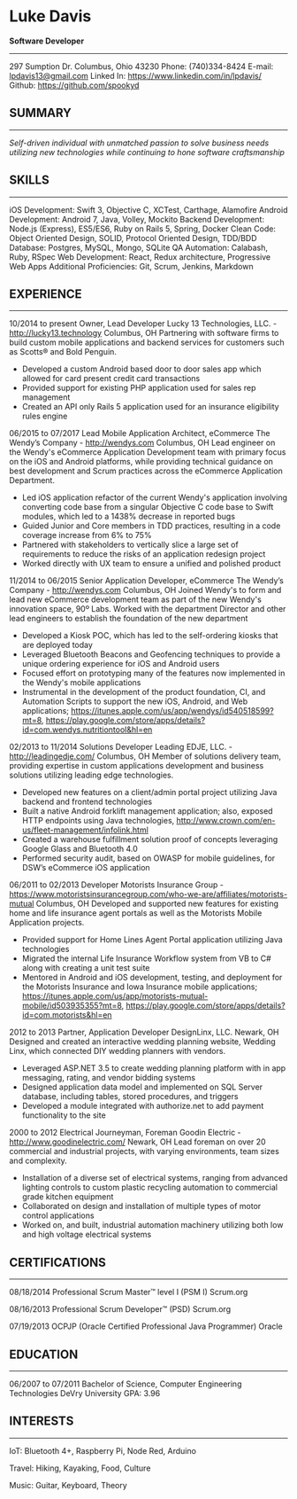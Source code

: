 # Luke Davis

**Software Developer**

---

297 Sumption Dr.
Columbus, Ohio 43230
Phone: (740)334-8424
E-mail: lpdavis13@gmail.com
Linked In: https://www.linkedin.com/in/lpdavis/
Github: https://github.com/spookyd

## SUMMARY

---

*Self-driven individual with unmatched passion to solve business needs utilizing new technologies while continuing to hone software craftsmanship*

## SKILLS

---

iOS Development: Swift 3, Objective C, XCTest, Carthage, Alamofire
Android Development: Android 7, Java, Volley, Mockito
Backend Development: Node.js (Express), ES5/ES6, Ruby on Rails 5, Spring, Docker
Clean Code: Object Oriented Design, SOLID, Protocol Oriented Design, TDD/BDD
Database: Postgres, MySQL, Mongo, SQLite
QA Automation: Calabash, Ruby, RSpec
Web Development: React, Redux architecture, Progressive Web Apps
Additional Proficiencies: Git, Scrum, Jenkins, Markdown

## EXPERIENCE

---


10/2014 to present
Owner, Lead Developer
Lucky 13 Technologies, LLC.  - http://lucky13.technology
Columbus, OH
Partnering with software firms to build custom mobile applications and backend services for customers such as Scotts® and Bold Penguin.

* Developed a custom Android based door to door sales app which allowed for card present credit card transactions
* Provided support for existing PHP application used for sales rep management
* Created an API only Rails 5 application used for an insurance eligibility rules engine

06/2015 to 07/2017
Lead Mobile Application Architect, eCommerce
The Wendy’s Company  - http://wendys.com
Columbus, OH
Lead engineer on the Wendy's eCommerce Application Development team with primary focus on the iOS and Android platforms, while providing technical guidance on best development and Scrum practices across the eCommerce Application Department.

* Led iOS application refactor of the current Wendy's application involving converting code base from a singular Objective C code base to Swift modules, which led to a 1438% decrease in reported bugs
* Guided Junior and Core members in TDD practices, resulting in a code coverage increase from 6% to 75%
* Partnered with stakeholders to vertically slice a large set of requirements to reduce the risks of an application redesign project
* Worked directly with UX team to ensure a unified and polished product

11/2014 to 06/2015
Senior Application Developer, eCommerce
The Wendy’s Company  - http://wendys.com
Columbus, OH
Joined Wendy's to form and lead new eCommerce development team as part of the new Wendy's innovation space, 90º Labs. Worked with the department Director and other lead engineers to establish the foundation of the new department

* Developed a Kiosk POC, which has led to the self-ordering kiosks that are deployed today
* Leveraged Bluetooth Beacons and Geofencing techniques to provide a unique ordering experience for iOS and Android users
* Focused effort on prototyping many of the features now implemented in the Wendy's mobile applications
* Instrumental in the development of the product foundation, CI, and Automation Scripts to support the new iOS, Android, and Web applications; https://itunes.apple.com/us/app/wendys/id540518599?mt=8, https://play.google.com/store/apps/details?id=com.wendys.nutritiontool&hl=en

02/2013 to 11/2014
Solutions Developer
Leading EDJE, LLC.  - http://leadingedje.com/
Columbus, OH
Member of solutions delivery team, providing expertise in custom applications development and business solutions utilizing leading edge technologies.

* Developed new features on a client/admin portal project utilizing Java backend and frontend technologies
* Built a native Android forklift management application; also, exposed HTTP endpoints using Java technologies, http://www.crown.com/en-us/fleet-management/infolink.html
* Created a warehouse fulfillment solution proof of concepts leveraging Google Glass and Bluetooth 4.0
* Performed security audit, based on OWASP for mobile guidelines, for DSW’s eCommerce iOS application

06/2011 to 02/2013
Developer
Motorists Insurance Group  - https://www.motoristsinsurancegroup.com/who-we-are/affiliates/motorists-mutual
Columbus, OH
Developed and supported new features for existing home and life insurance agent portals as well as the Motorists Mobile Application projects.

* Provided support for Home Lines Agent Portal application utilizing Java technologies
* Migrated the internal Life Insurance Workflow system from VB to C# along with creating a unit test suite
* Mentored in Android and iOS development, testing, and deployment for the Motorists Insurance and Iowa Insurance mobile applications; https://itunes.apple.com/us/app/motorists-mutual-mobile/id503935355?mt=8, https://play.google.com/store/apps/details?id=com.motorists&hl=en

2012 to 2013
Partner, Application Developer
DesignLinx, LLC. 
Newark, OH
Designed and created an interactive wedding planning website, Wedding Linx, which connected DIY wedding planners with vendors.

* Leveraged ASP.NET 3.5 to create wedding planning platform with in app messaging, rating, and vendor bidding systems
* Designed application data model and implemented on SQL Server database, including tables, stored procedures, and triggers
* Developed a module integrated with authorize.net to add payment functionality to the site

2000 to 2012
Electrical Journeyman, Foreman
Goodin Electric  - http://www.goodinelectric.com/
Newark, OH
Lead foreman on over 20 commercial and industrial projects, with varying environments, team sizes and complexity.

* Installation of a diverse set of electrical systems, ranging from advanced lighting controls to custom plastic recycling automation to commercial grade kitchen equipment
* Collaborated on design and installation of multiple types of motor control applications
* Worked on, and built, industrial automation machinery utilizing both low and high voltage electrical systems


## CERTIFICATIONS

---


08/18/2014
Professional Scrum Master™ level I (PSM I)
Scrum.org

08/16/2013
Professional Scrum Developer™ (PSD)
Scrum.org

07/19/2013
OCPJP (Oracle Certified Professional Java Programmer)
Oracle


## EDUCATION

---


06/2007 to 07/2011
Bachelor of Science, Computer Engineering Technologies
DeVry University
GPA: 3.96


## INTERESTS

---


IoT: Bluetooth 4+, Raspberry Pi, Node Red, Arduino

Travel: Hiking, Kayaking, Food, Culture

Music: Guitar, Keyboard, Theory
